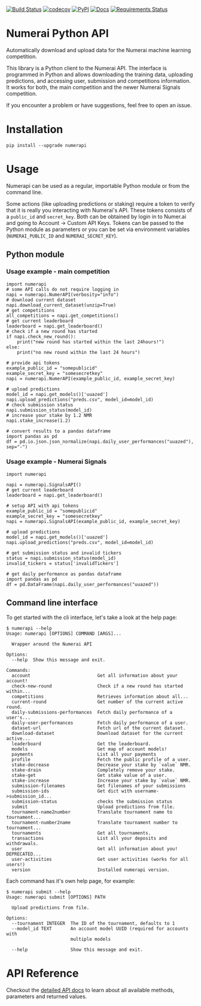 [![Build Status](https://travis-ci.org/uuazed/numerapi.png)](https://travis-ci.org/uuazed/numerapi)
[![codecov](https://codecov.io/gh/uuazed/numerapi/branch/master/graph/badge.svg)](https://codecov.io/gh/uuazed/numerapi)
[![PyPI](https://img.shields.io/pypi/v/numerapi.svg)](https://pypi.python.org/pypi/numerapi)
[![Docs](https://readthedocs.org/projects/numerapi/badge/?version=stable)](http://numerapi.readthedocs.io/en/stable/?badge=stable)
[![Requirements Status](https://requires.io/github/uuazed/numerapi/requirements.svg?branch=master)](https://requires.io/github/uuazed/numerapi/requirements/?branch=master)

# Numerai Python API
Automatically download and upload data for the Numerai machine learning
competition.

This library is a Python client to the Numerai API. The interface is programmed
in Python and allows downloading the training data, uploading predictions, and
accessing user, submission and competitions information. It works for both, the
main competition and the newer Numerai Signals competition.

If you encounter a problem or have suggestions, feel free to open an issue.

# Installation
`pip install --upgrade numerapi`

# Usage

Numerapi can be used as a regular, importable Python module or from the command
line.

Some actions (like uploading predictions or staking) require a token to verify
that it is really you interacting with Numerai's API. These tokens consists of
a `public_id` and `secret_key`. Both can be obtained by login in to Numer.ai and
going to Account -> Custom API Keys. Tokens can be passed to the Python module
as parameters or you can be set via environment variables (`NUMERAI_PUBLIC_ID`
and `NUMERAI_SECRET_KEY`).

## Python module

### Usage example - main competition

    import numerapi
    # some API calls do not require logging in
    napi = numerapi.NumerAPI(verbosity="info")
    # download current dataset
    napi.download_current_dataset(unzip=True)
    # get competitions
    all_competitions = napi.get_competitions()
    # get current leaderboard
    leaderboard = napi.get_leaderboard()
    # check if a new round has started
    if napi.check_new_round():
        print("new round has started within the last 24hours!")
    else:
        print("no new round within the last 24 hours")

    # provide api tokens
    example_public_id = "somepublicid"
    example_secret_key = "somesecretkey"
    napi = numerapi.NumerAPI(example_public_id, example_secret_key)

    # upload predictions
    model_id = napi.get_models()['uuazed']
    napi.upload_predictions("preds.csv", model_id=model_id)
    # check submission status
    napi.submission_status(model_id)
    # increase your stake by 1.2 NMR
    napi.stake_increase(1.2)

    # convert results to a pandas dataframe
    import pandas as pd
    df = pd.io.json.json_normalize(napi.daily_user_performances("uuazed"), sep="-")


### Usage example - Numerai Signals

    import numerapi

    napi = numerapi.SignalsAPI()
    # get current leaderboard
    leaderboard = napi.get_leaderboard()

    # setup API with api tokens
    example_public_id = "somepublicid"
    example_secret_key = "somesecretkey"
    napi = numerapi.SignalsAPI(example_public_id, example_secret_key)

    # upload predictions
    model_id = napi.get_models()['uuazed']
    napi.upload_predictions("preds.csv", model_id=model_id)

    # get submission status and invalid tickers
    status = napi.submission_status(model_id)
    invalid_tickers = status['invalidTickers']

    # get daily performance as pandas dataframe
    import pandas as pd
    df = pd.DataFrame(napi.daily_user_performances("uuazed"))


## Command line interface

To get started with the cli interface, let's take a look at the help page:

    $ numerapi --help
    Usage: numerapi [OPTIONS] COMMAND [ARGS]...

      Wrapper around the Numerai API

    Options:
      --help  Show this message and exit.

    Commands:
      account                         Get all information about your account!
      check-new-round                 Check if a new round has started within...
      competitions                    Retrieves information about all...
      current-round                   Get number of the current active round.
      daily-submissions-performances  Fetch daily performance of a user's...
      daily-user-performances         Fetch daily performance of a user.
      dataset-url                     Fetch url of the current dataset.
      download-dataset                Download dataset for the current active...
      leaderboard                     Get the leaderboard.
      models                          Get map of account models!
      payments                        List all your payments
      profile                         Fetch the public profile of a user.
      stake-decrease                  Decrease your stake by `value` NMR.
      stake-drain                     Completely remove your stake.
      stake-get                       Get stake value of a user.
      stake-increase                  Increase your stake by `value` NMR.
      submission-filenames            Get filenames of your submissions
      submission-ids                  Get dict with username->submission_id...
      submission-status               checks the submission status
      submit                          Upload predictions from file.
      tournament-name2number          Translate tournament name to tournament...
      tournament-number2name          Translate tournament number to tournament...
      tournaments                     Get all tournaments.
      transactions                    List all your deposits and withdrawals.
      user                            Get all information about you! DEPRECATED...
      user-activities                 Get user activities (works for all users!)
      version                         Installed numerapi version.


Each command has it's own help page, for example:

    $ numerapi submit --help
    Usage: numerapi submit [OPTIONS] PATH

      Upload predictions from file.

    Options:
      --tournament INTEGER  The ID of the tournament, defaults to 1
      --model_id TEXT       An account model UUID (required for accounts with
                            multiple models

      --help                Show this message and exit.


# API Reference

Checkout the [detailed API docs](http://numerapi.readthedocs.io/en/latest/api/numerapi.html#module-numerapi.numerapi)
to learn about all available methods, parameters and returned values.

